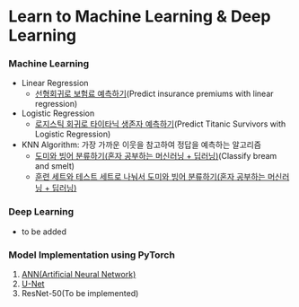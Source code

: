 # Learn to Machine Learning & Deep Learning

### Machine Learning
- Linear Regression
  - <a href="https://github.com/PSLeon24/LearnAI/blob/main/Machine%20Learning/MachineLearning_LinearRegression.ipynb">선형회귀로 보험료 예측하기</a>(Predict insurance premiums with linear regression)
- Logistic Regression
  - <a href="https://github.com/PSLeon24/LearnAI/blob/main/Machine%20Learning/MachineLearning_LogisticRegression.ipynb">로지스틱 회귀로 타이타닉 생존자 예측하기</a>(Predict Titanic Survivors with Logistic Regression)
- KNN Algorithm: 가장 가까운 이웃을 참고하여 정답을 예측하는 알고리즘
  - <a href="https://github.com/PSLeon24/LearnAI/blob/main/Machine%20Learning/Bream_Classification_KNN.ipynb">도미와 빙어 분류하기(혼자 공부하는 머신러닝 + 딥러닝)</a>(Classify bream and smelt)
  - <a href="https://github.com/PSLeon24/LearnAI/blob/main/Machine%20Learning/Bream_Smelt_Classification(KNN).ipynb">훈련 세트와 테스트 세트로 나눠서 도미와 빙어 분류하기(혼자 공부하는 머신러닝 + 딥러닝)</a>
  
### Deep Learning
- to be added

### Model Implementation using PyTorch
1. <a href="https://github.com/PSLeon24/LearnAI/tree/main/PyTorch/ANN%20Implementation">ANN(Artificial Neural Network)</a>
2. <a href="https://github.com/PSLeon24/LearnAI/tree/main/PyTorch/U-Net%20Implementation">U-Net</a>
3. ResNet-50(To be implemented)
